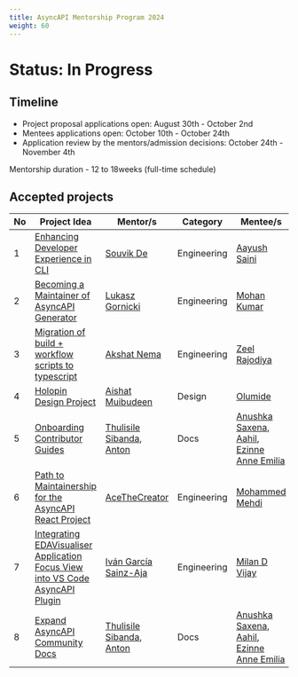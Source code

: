 ```yaml
---
title: AsyncAPI Mentorship Program 2024
weight: 60
---
```


# Status: In Progress

## Timeline

- Project proposal applications open: August 30th - October 2nd
- Mentees applications open: October 10th - October 24th
- Application review by the mentors/admission decisions: October 24th - November 4th

Mentorship duration - 12 to 18weeks \(full-time schedule\)

## Accepted projects
| No | Project Idea | Mentor/s | Category | Mentee/s |
| --- | --- | --- | --- | --- |
| 1 | [Enhancing Developer Experience in CLI](https://github.com/orgs/asyncapi/discussions/1361#discussioncomment-10498762) | [Souvik De](https://github.com/souvikns) | Engineering | [Aayush Saini](https://github.com/AayushSaini101) |
| 2 | [Becoming a Maintainer of AsyncAPI Generator](https://github.com/orgs/asyncapi/discussions/1361#discussioncomment-10520123) | [Lukasz Gornicki](https://github.com/derberg) | Engineering | [Mohan Kumar](https://github.com/ItshMoh) |
| 3 |[Migration of build + workflow scripts to typescript](https://github.com/orgs/asyncapi/discussions/1361#discussioncomment-10524236) | [Akshat Nema](https://github.com/AKSHATNEMA) | Engineering | [Zeel Rajodiya](https://github.com/JeelRajodiya)  |
| 4 |[Holopin Design Project](https://github.com/orgs/asyncapi/discussions/1361#discussioncomment-10529752) | [Aishat Muibudeen](https://github.com/Mayaleeeee) | Design | [Olumide](https://github.com/Oloso-surur) |
| 5 |[Onboarding Contributor Guides](https://github.com/orgs/asyncapi/discussions/1361#discussioncomment-10610947) | [Thulisile Sibanda](https://github.com/thulieblack), [Anton](https://github.com/bandantonio)  | Docs | [Anushka Saxena](https://github.com/SaxenaAnushka102), [Aahil](https://github.com/Aahil13), [Ezinne Anne Emilia](https://github.com/ezinneanne) |
| 6 |[Path to Maintainership for the AsyncAPI React Project](https://github.com/orgs/asyncapi/discussions/1361#discussioncomment-10811342) | [AceTheCreator](https://github.com/acethecreator)  | Engineering | [Mohammed Mehdi](https://github.com/catosaurusrex2003) |
| 7 |[Integrating EDAVisualiser Application Focus View into VS Code AsyncAPI Plugin](https://github.com/orgs/asyncapi/discussions/1361#discussioncomment-10540858) | [Iván García Sainz-Aja](https://github.com/ibishal)  | Engineering | [Milan D Vijay](https://github.com/ibishal)|
| 8 |[Expand AsyncAPI Community Docs](https://github.com/orgs/asyncapi/discussions/1361#discussioncomment-10818908) | [Thulisile Sibanda](https://github.com/thulieblack), [Anton](https://github.com/bandantonio)  | Docs | [Anushka Saxena](https://github.com/SaxenaAnushka102), [Aahil](https://github.com/Aahil13), [Ezinne Anne Emilia](https://github.com/ezinneanne) |

 

